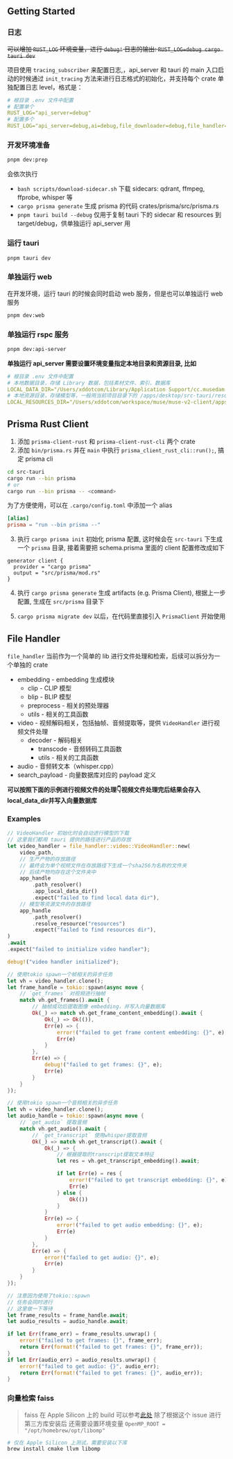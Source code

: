 ## Getting Started

### 日志

~~可以增加 `RUST_LOG` 环境变量，进行 `debug!` 日志的输出: `RUST_LOG=debug cargo tauri dev`~~

项目使用 `tracing_subscriber` 来配置日志,，api_server 和 tauri 的 main 入口启动的时候通过 `init_tracing` 方法来进行日志格式的初始化，并支持每个 crate 单独配置日志 level，格式是：

```yaml
# 根目录 .env 文件中配置
# 配置单个
RUST_LOG="api_server=debug"
# 配置多个
RUST_LOG="api_server=debug,ai=debug,file_downloader=debug,file_handler=debug,muse_desktop=debug,content_library=debug"
```

### 开发环境准备

```bash
pnpm dev:prep
```

会依次执行
- `bash scripts/download-sidecar.sh` 下载 sidecars: qdrant, ffmpeg, ffprobe, whisper 等
- `cargo prisma generate` 生成 prisma 的代码 crates/prisma/src/prisma.rs
- `pnpm tauri build --debug` 仅用于复制 tauri 下的 sidecar 和 resources 到 target/debug，供单独运行 api_server 用

### 运行 tauri

```bash
pnpm tauri dev
```

### 单独运行 web

在开发环境，运行 tauri 的时候会同时启动 web 服务，但是也可以单独运行 web 服务

```bash
pnpm dev:web
```

### 单独运行 rspc 服务
```bash
pnpm dev:api-server
```

**单独运行 api_server 需要设置环境变量指定本地目录和资源目录, 比如**

```yaml
# 根目录 .env 文件中配置
# 本地数据目录，存储 Library 数据，包括素材文件、索引、数据库
LOCAL_DATA_DIR="/Users/xddotcom/Library/Application Support/cc.musedam.local"
# 本地资源目录，存储模型等，一般用当前项目目录下的 /apps/desktop/src-tauri/resources
LOCAL_RESOURCES_DIR="/Users/xddotcom/workspace/muse/muse-v2-client/apps/desktop/src-tauri/resources"
```

## Prisma Rust Client

1. 添加 `prisma-client-rust` 和 `prisma-client-rust-cli` 两个 crate
2. 添加 `bin/prisma.rs` 并在 `main` 中执行 `prisma_client_rust_cli::run();`, 搞定 prisma cli

```bash
cd src-tauri
cargo run --bin prisma
# or
cargo run --bin prisma -- <command>
```

为了方便使用，可以在 `.cargo/config.toml` 中添加一个 alias

```toml
[alias]
prisma = "run --bin prisma --"
```

3. 执行 `cargo prisma init` 初始化 prisma 配置, 这时候会在 `src-tauri` 下生成一个 `prisma` 目录, 接着需要把 schema.prisma 里面的 client 配置修改成如下

```prisma
generator client {
  provider = "cargo prisma"
  output = "src/prisma/mod.rs"
}
```

4. 执行 `cargo prisma generate` 生成 artifacts (e.g. Prisma Client), 根据上一步配置, 生成在 `src/prisma` 目录下

5. `cargo prisma migrate dev` 以后，在代码里直接引入 `PrismaClient` 开始使用

## File Handler

`file_handler` 当前作为一个简单的 lib 进行文件处理和检索，后续可以拆分为一个单独的 crate

- embedding - embedding 生成模块
  - clip - CLIP 模型
  - blip - BLIP 模型
  - preprocess - 相关的预处理器
  - utils - 相关的工具函数
- video - 视频解码相关，包括抽帧、音频提取等，提供 `VideoHandler` 进行视频文件处理
  - decoder - 解码相关
    - transcode - 音频转码工具函数
    - utils - 相关的工具函数
- audio - 音频转文本（whisper.cpp）
- search_payload - 向量数据库对应的 payload 定义

**可以按照下面的示例进行视频文件的处理👇视频文件处理完后结果会存入local_data_dir并写入向量数据库**

### Examples

```rust
// VideoHandler 初始化时会自动进行模型的下载
// 这里我们都用 tauri 提供的路径进行产品的存放
let video_handler = file_handler::video::VideoHandler::new(
    video_path,
    // 生产产物的存放路径
    // 最终会为单个视频文件在存放路径下生成一个sha256为名称的文件夹
    // 后续产物均存在这个文件夹中
    app_handle
        .path_resolver()
        .app_local_data_dir()
        .expect("failed to find local data dir"),
    // 模型等资源文件的存放路径
    app_handle
        .path_resolver()
        .resolve_resource("resources")
        .expect("failed to find resources dir"),
)
.await
.expect("failed to initialize video handler");

debug!("video handler initialized");

// 使用tokio spawn一个帧相关的异步任务
let vh = video_handler.clone();
let frame_handle = tokio::spawn(async move {
    // `get_frames` 对视频进行抽帧
    match vh.get_frames().await {
        // 抽帧成功后提取图像 embedding，并写入向量数据库
        Ok(_) => match vh.get_frame_content_embedding().await {
            Ok(_) => Ok(()),
            Err(e) => {
                error!("failed to get frame content embedding: {}", e);
                Err(e)
            }
        },
        Err(e) => {
            debug!("failed to get frames: {}", e);
            Err(e)
        }
    }
});

// 使用tokio spawn一个音频相关的异步任务
let vh = video_handler.clone();
let audio_handle = tokio::spawn(async move {
    // `get_audio` 提取音频
    match vh.get_audio().await {
        // `get_transcript` 使用whisper提取音频
        Ok(_) => match vh.get_transcript().await {
            Ok(_) => {
                // 根据提取的transcript提取文本特征
                let res = vh.get_transcript_embedding().await;

                if let Err(e) = res {
                    error!("failed to get transcript embedding: {}", e);
                    Err(e)
                } else {
                    Ok(())
                }
            }
            Err(e) => {
                error!("failed to get audio embedding: {}", e);
                Err(e)
            }
        },
        Err(e) => {
            error!("failed to get audio: {}", e);
            Err(e)
        }
    }
});

// 注意因为使用了tokio::spawn
// 任务会同时进行
// 这里做一下等待
let frame_results = frame_handle.await;
let audio_results = audio_handle.await;

if let Err(frame_err) = frame_results.unwrap() {
    error!("failed to get frames: {}", frame_err);
    return Err(format!("failed to get frames: {}", frame_err));
}
if let Err(audio_err) = audio_results.unwrap() {
    error!("failed to get audio: {}", audio_err);
    return Err(format!("failed to get frames: {}", audio_err));
}
```

### 向量检索 faiss

> faiss 在 Apple Silicon 上的 build 可以参考[此处](https://github.com/facebookresearch/faiss/issues/2111)
> 除了根据这个 issue 进行第三方库安装后
> 还需要设置环境变量 `OpenMP_ROOT = "/opt/homebrew/opt/libomp"`

```bash
# 仅在 Apple Silicon 上测试，需要安装以下库
brew install cmake llvm libomp
```
